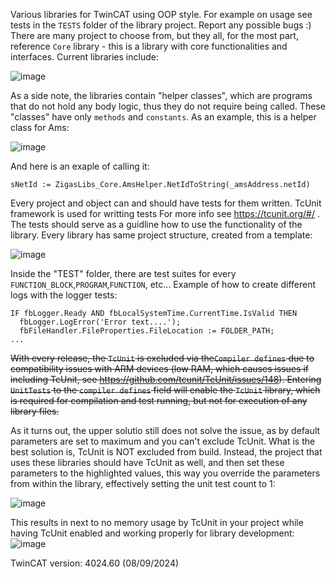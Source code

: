 Various libraries for TwinCAT using OOP style. For example on usage see tests in the ```TESTS``` folder of the library project. Report any possible bugs :) 
There are many project to choose from, but they all, for the most part, reference ```Core``` library - this is a library with core functionalities and interfaces.
Current libraries include:

![image](https://github.com/user-attachments/assets/a412012d-70e0-4f8a-9ab3-066319f4da57)





As a side note, the libraries contain "helper classes", which are programs that do not hold any body logic, thus they do not require being called. These "classes" have only ```methods``` and ```constants```. As an example, this is a helper class for Ams:

![image](https://github.com/user-attachments/assets/75aac691-a353-4d93-a660-af2455a43738)

And here is an exaple of calling it:

```
sNetId := ZigasLibs_Core.AmsHelper.NetIdToString(_amsAddress.netId)
```

Every project and object can and should have tests for them written. TcUnit framework is used for writting tests For more info see https://tcunit.org/#/ . The tests should serve as a guidline how to use the functionality of the library. Every library has same project structure, created from a template:

![image](https://github.com/user-attachments/assets/f9c60dcf-0ec2-45c2-91bf-91beabd425dd)

Inside the "TEST" folder, there are test suites for  every ```FUNCTION_BLOCK```,```PROGRAM```,```FUNCTION```, etc... Example of how to create different logs with the logger tests:

```
IF fbLogger.Ready AND fbLocalSystemTime.CurrentTime.IsValid THEN
  fbLogger.LogError('Error text....');
  fbFileHandler.FileProperties.FileLocation := FOLDER_PATH;
...
```


~~With every release, the ```TcUnit``` is excluded via the```Compiler defines``` due to compatibility issues with ARM devices (low RAM, which causes issues if including TcUnit, see https://github.com/tcunit/TcUnit/issues/148). Entering ```UnitTests``` to the ```compiler defines``` field will enable the ```TcUnit``` library, which is required for compilation and test running, but not for execution of any library files.~~


As it turns out, the upper solutio still does not solve the issue, as by default parameters are set to maximum and you can't exclude TcUnit. What is the best solution is, TcUnit is NOT excluded from build. Instead, the project that uses these libraries should have TcUnit as well, and then set these parameters to the highlighted values, this way you override the parameters from within the library, effectively setting the unit test count to 1:

![image](https://github.com/user-attachments/assets/31997d48-711f-4992-bb0f-0d20825c394e)


This results in next to no memory usage by TcUnit in your project while having TcUnit enabled and working properly for library development:
![image](https://github.com/user-attachments/assets/9e823942-b539-4dea-912b-58a2a228e053)




TwinCAT version: 4024.60 (08/09/2024)
